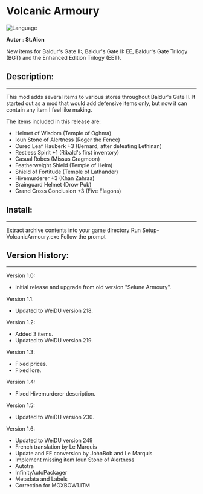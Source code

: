 # Volcanic Armoury

![Language](https://img.shields.io/static/v1?label=language&message=english%20%7C%20french%20%7C%20&color=informational)

**Autor** : **St.Aion**

New items for Baldur's Gate II:, Baldur's Gate II: EE, Baldur's Gate Trilogy (BGT) and the Enhanced Edition Trilogy (EET).


## Description:
------------

This mod adds several items to various stores throughout Baldur's Gate II.
It started out as a mod that would add defensive items only, but now it can contain any item I feel like making.  

The items included in this release are:  

- Helmet of Wisdom (Temple of Oghma)
- Ioun Stone of Alertness (Roger the Fence)
- Cured Leaf Hauberk +3 (Bernard, after defeating Lethinan)
- Restless Spirit +1 (Ribald's first inventory)
- Casual Robes (Missus Cragmoon)
- Featherweight Shield (Temple of Helm)
- Shield of Fortitude (Temple of Lathander)
- Hivemurderer +3 (Khan Zahraa)
- Brainguard Helmet (Drow Pub)
- Grand Cross Conclusion +3 (Five Flagons)


## Install:
--------

Extract archive contents into your game directory
Run Setup-VolcanicArmoury.exe
Follow the prompt


## Version History:
----------------

Version 1.0:  
- Initial release and upgrade from old version "Selune Armoury".

Version 1.1:  
- Updated to WeiDU version 218.

Version 1.2:  
- Added 3 items.
- Updated to WeiDU version 219.

Version 1.3:  
- Fixed prices.
- Fixed lore.

Version 1.4:  
- Fixed Hivemurderer description.

Version 1.5:  
- Updated to WeiDU version 230.

Version 1.6:  
- Updated to WeiDU version 249
- French translation by Le Marquis
- Update and EE conversion by JohnBob and Le Marquis
- Implement missing item Ioun Stone of Alertness
- Autotra
- InfinityAutoPackager
- Metadata and Labels
- Correction for MGXBOW1.ITM
